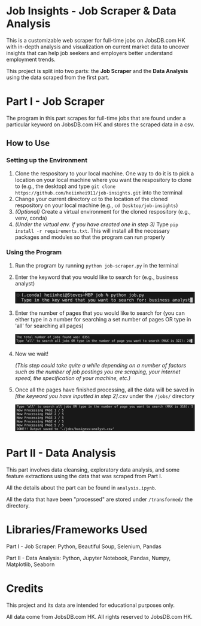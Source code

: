 # Job Insights - Job Scraper & Data Analysis

This is a customizable web scraper for full-time jobs on JobsDB.com HK with in-depth analysis and visualization on current market data to uncover insights that can help job seekers and employers better understand employment trends.

This project is split into two parts: the **Job Scraper** and the **Data Analysis** using the data scraped from the first part.

# Part I - Job Scraper

The program in this part scrapes for full-time jobs that are found under a particular keyword on JobsDB.com HK and stores the scraped data in a csv.

## How to Use

### Setting up the Environment

1.  Clone the respository to your local machine. One way to do it is to pick a location on your local machine where you want the respository to clone to (e.g., the desktop) and type `git clone https://github.com/heiinhei911/job-insights.git` into the terminal
2.  Change your current directory `cd` to the location of the cloned respository on your local machine (e.g., `cd Desktop/job-insights`)
3.  _(Optional)_ Create a virtual environment for the cloned respository (e.g., venv, conda)
4.  _(Under the virtual env. if you have created one in step 3)_ Type `pip install -r requirements.txt`. This will install all the necessary packages and modules so that the program can run properly

### Using the Program

1.  Run the program by running `python job-scraper.py` in the terminal
2.  Enter the keyword that you would like to search for (e.g., business analyst)

    ![Job Title Input](./images/job_title_input.png)

3.  Enter the number of pages that you would like to search for
    (you can either type in a number for searching a set number of pages OR type in 'all' for searching all pages)

    ![Number Of Pages Being Searched Input](./images/number_of_jobs_being_searched.png)

4.  Now we wait!

    _(This step could take quite a while depending on a number of factors such as the number of job postings you are scraping, your internet speed, the specification of your machine, etc.)_

5.  Once all the pages have finished processing, all the data will be saved in _\[the keyword you have inputted in step 2\].csv_ under the `/jobs/` directory

    ![Scraping Completed](./images/scraping_completed.png)

# Part II - Data Analysis

This part involves data cleansing, exploratory data analysis, and some feature extractions using the data that was scraped from Part I.

All the details about the part can be found in `analysis.ipynb`.

All the data that have been "processed" are stored under `/transformed/` the directory.

# Libraries/Frameworks Used

Part I - Job Scraper: Python, Beautiful Soup, Selenium, Pandas

Part II - Data Analysis: Python, Jupyter Notebook, Pandas, Numpy, Matplotlib, Seaborn

# Credits

This project and its data are intended for educational purposes only.

All data come from JobsDB.com HK. All rights reserved to JobsDB.com HK.
